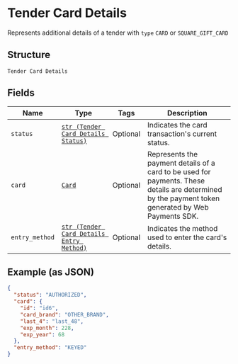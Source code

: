 
# Tender Card Details

Represents additional details of a tender with `type` `CARD` or `SQUARE_GIFT_CARD`

## Structure

`Tender Card Details`

## Fields

| Name | Type | Tags | Description |
|  --- | --- | --- | --- |
| `status` | [`str (Tender Card Details Status)`](/doc/models/tender-card-details-status.md) | Optional | Indicates the card transaction's current status. |
| `card` | [`Card`](/doc/models/card.md) | Optional | Represents the payment details of a card to be used for payments. These<br>details are determined by the payment token generated by Web Payments SDK. |
| `entry_method` | [`str (Tender Card Details Entry Method)`](/doc/models/tender-card-details-entry-method.md) | Optional | Indicates the method used to enter the card's details. |

## Example (as JSON)

```json
{
  "status": "AUTHORIZED",
  "card": {
    "id": "id6",
    "card_brand": "OTHER_BRAND",
    "last_4": "last_48",
    "exp_month": 228,
    "exp_year": 68
  },
  "entry_method": "KEYED"
}
```

